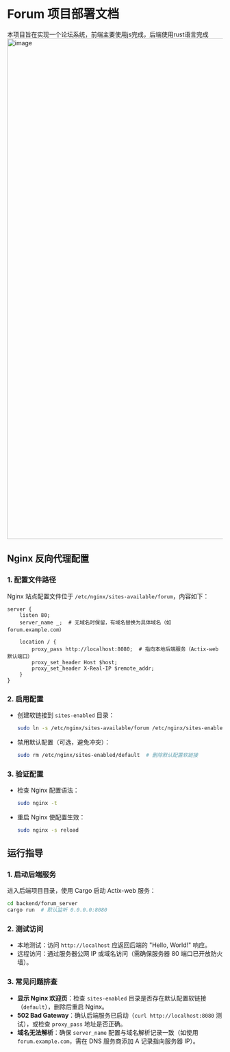 # Forum 项目部署文档
本项目旨在实现一个论坛系统，前端主要使用js完成，后端使用rust语言完成
<img width="2492" height="1167" alt="image" src="https://github.com/user-attachments/assets/cda2610d-5cbc-4491-bb40-453d3727ed2a" />

## Nginx 反向代理配置
### 1. 配置文件路径
Nginx 站点配置文件位于 `/etc/nginx/sites-available/forum`，内容如下：

```nginx
server {
    listen 80;
    server_name _;  # 无域名时保留，有域名替换为具体域名（如 forum.example.com）

    location / {
        proxy_pass http://localhost:8080;  # 指向本地后端服务（Actix-web 默认端口）
        proxy_set_header Host $host;
        proxy_set_header X-Real-IP $remote_addr;
    }
}
```

### 2. 启用配置
- 创建软链接到 `sites-enabled` 目录：
  ```bash
  sudo ln -s /etc/nginx/sites-available/forum /etc/nginx/sites-enabled/
  ```
- 禁用默认配置（可选，避免冲突）：
  ```bash
  sudo rm /etc/nginx/sites-enabled/default  # 删除默认配置软链接
  ```

### 3. 验证配置
- 检查 Nginx 配置语法：
  ```bash
  sudo nginx -t
  ```
- 重启 Nginx 使配置生效：
  ```bash
  sudo nginx -s reload
  ```

## 运行指导
### 1. 启动后端服务
进入后端项目目录，使用 Cargo 启动 Actix-web 服务：
```bash
cd backend/forum_server
cargo run  # 默认监听 0.0.0.0:8080
```

### 2. 测试访问
- 本地测试：访问 `http://localhost` 应返回后端的 "Hello, World!" 响应。
- 远程访问：通过服务器公网 IP 或域名访问（需确保服务器 80 端口已开放防火墙）。

### 3. 常见问题排查
- **显示 Nginx 欢迎页**：检查 `sites-enabled` 目录是否存在默认配置软链接（`default`），删除后重启 Nginx。
- **502 Bad Gateway**：确认后端服务已启动（`curl http://localhost:8080` 测试），或检查 `proxy_pass` 地址是否正确。
- **域名无法解析**：确保 `server_name` 配置与域名解析记录一致（如使用 `forum.example.com`，需在 DNS 服务商添加 A 记录指向服务器 IP）。